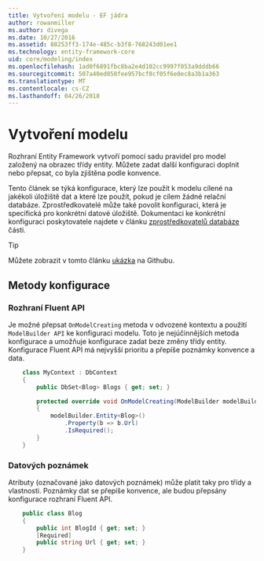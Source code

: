 ```yaml
---
title: Vytvoření modelu - EF jádra
author: rowanmiller
ms.author: divega
ms.date: 10/27/2016
ms.assetid: 88253ff3-174e-485c-b3f8-768243d01ee1
ms.technology: entity-framework-core
uid: core/modeling/index
ms.openlocfilehash: 1ad0f6891fbc8ba2e4d102cc9997f053a9dddb66
ms.sourcegitcommit: 507a40ed050fee957bcf8cf05f6e0ec8a3b1a363
ms.translationtype: MT
ms.contentlocale: cs-CZ
ms.lasthandoff: 04/26/2018
---
```

# <a name="creating-a-model"></a>Vytvoření modelu

Rozhraní Entity Framework vytvoří pomocí sadu pravidel pro model založený na obrazec třídy entity. Můžete zadat další konfiguraci doplnit nebo přepsat, co byla zjištěna podle konvence.

Tento článek se týká konfigurace, který lze použít k modelu cílené na jakékoli úložiště dat a které lze použít, pokud je cílem žádné relační databáze. Zprostředkovatelé může také povolit konfiguraci, která je specifická pro konkrétní datové úložiště. Dokumentaci ke konkrétní konfiguraci poskytovatele najdete v článku [zprostředkovatelů databáze](../providers/index.md) části.

> [!TIP]  
> Můžete zobrazit v tomto článku [ukázka](https://github.com/aspnet/EntityFramework.Docs/tree/master/samples) na Githubu.

## <a name="methods-of-configuration"></a>Metody konfigurace

### <a name="fluent-api"></a>Rozhraní Fluent API

Je možné přepsat `OnModelCreating` metoda v odvozené kontextu a použití `ModelBuilder API` ke konfiguraci modelu. Toto je nejúčinnějších metoda konfigurace a umožňuje konfigurace zadat beze změny třídy entity. Konfigurace Fluent API má nejvyšší prioritu a přepíše poznámky konvence a data.

<!-- [!code-csharp[Main](samples/core/Modeling/FluentAPI/Samples/Required.cs?range=5-15&highlight=5-10)] -->

``` csharp
    class MyContext : DbContext
    {
        public DbSet<Blog> Blogs { get; set; }

        protected override void OnModelCreating(ModelBuilder modelBuilder)
        {
            modelBuilder.Entity<Blog>()
                .Property(b => b.Url)
                .IsRequired();
        }
    }
```

### <a name="data-annotations"></a>Datových poznámek

Atributy (označované jako datových poznámek) může platit taky pro třídy a vlastnosti. Poznámky dat se přepíše konvence, ale budou přepsány konfigurace rozhraní Fluent API.

<!-- [!code-csharp[Main](samples/core/Modeling/DataAnnotations/Samples/Required.cs?range=11-16&highlight=4)] -->
``` csharp
    public class Blog
    {
        public int BlogId { get; set; }
        [Required]
        public string Url { get; set; }
    }
```
